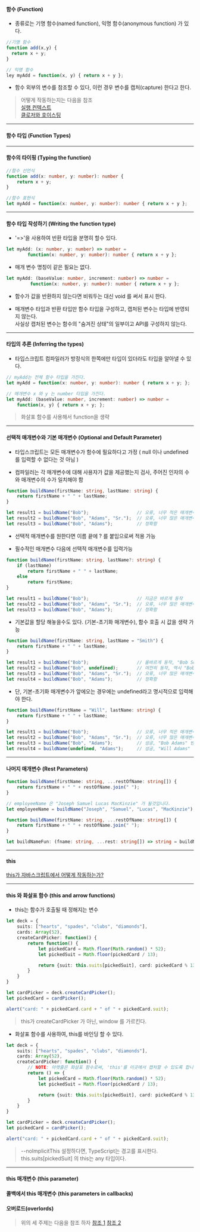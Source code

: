 #### 함수 (Function)

- 종류로는 기명 함수(named function), 익명 함수(anonymous function) 가 있다.

```typeScript
//기명 함수
function add(x,y) {
  return x + y;
}

// 익명 함수
ley myAdd = function(x, y) { return x + y };
```

- 함수 외부의 변수를 참조할 수 있다, 이런 경우 변수를 캡처(capture) 한다고 한다.

> 어떻게 작동하는지는 다음을 참조   
  [실행 컨텍스트](https://poiemaweb.com/js-execution-context)  
  [클로저와 호이스팅](https://www.zerocho.com/category/JavaScript/post/5741d96d094da4986bc950a0)
  
  
***


#### 함수 타입 (Function Types)


***


#### 함수의 타이핑 (Typing the function)

```typeScript
//함수 선언식
function add(x: number, y: number): number {
    return x + y;
}

//함수 표현식
let myAdd = function(x: number, y: number): number { return x + y };
```


***


#### 함수 타입 작성하기 (Writing the function type)

-  '=>'을 사용하여 반환 타입을 분명히 할수 있다.

```typeScript
let myAdd: (x: number, y: number) => number =
        function(x: number, y: number): number { return x + y };
```

- 매개 변수 명칭이 같은 필요는 없다.

```typeScript
let myAdd: (baseValue: number, increment: number) => number = 
         function(x: number, y: number): number { return x + y };
```

- 함수가 값을 반환하지 않는다면 비워두는 대신 void 를 써서 표시 한다.

- 매개변수 타입과 반환 타입만 함수 타입을 구성하고, 캡처된 변수는 타입에 반영되지 않는다.  
  사실상 캡처된 변수는 함수의 "숨겨진 상태"의 일부이고 API를 구성하지 않는다.
  

***


#### 타입의 추론 (Inferring the types)

- 타입스크립트 컴파일러가 방정식의 한쪽에만 타입이 있더라도 타입을 알아낼 수 있다.
```typeScript
// myAdd는 전체 함수 타입을 가진다.
let myAdd = function(x: number, y: number): number { return x + y; };

// 매개변수 x 와 y 는 number 타입을 가진다.
let myAdd: (baseValue: number, increment: number) => number =
    function(x, y) { return x + y; };
```

> 화살표 함수를 사용해서 function을 생략


***


#### 선택적 매개변수와 기본 매개변수 (Optional and Default Parameter)

- 타입스크립트는 모든 매개변수가 함수에 필요하다고 가정 ( null 이나 undefined 를 입력할 수 없다는 것 아님 )

- 컴파일러는 각 매개변수에 대해 사용자가 값을 제공했는지 검사, 주어진 인자의 수와 매개변수의 수가 일치해야 함

```typeScript
function buildName(firstName: string, lastName: string) {
    return firstName + " " + lastName;
}

let result1 = buildName("Bob");                  // 오류, 너무 적은 매개변수
let result2 = buildName("Bob", "Adams", "Sr.");  // 오류, 너무 많은 매개변수
let result3 = buildName("Bob", "Adams");         // 정확함
```

- 선택적 매개변수를 원한다면 이름 끝에 ? 를 붙임으로써 적용 가능

- 필수적인 매개변수 다음에 선택적 매개변수를 입력가능

```typeScript
function buildName(firstName: string, lastName?: string) {
    if (lastName)
        return firstName + " " + lastName;
    else
        return firstName;
}

let result1 = buildName("Bob");                  // 지금은 바르게 동작
let result2 = buildName("Bob", "Adams", "Sr.");  // 오류, 너무 많은 매개변수
let result3 = buildName("Bob", "Adams");         // 정확함
```

- 기본값을 할당 해놓을수도 있다. (기본-초기화 매개변수), 함수 호출 시 값을 생략 가능

```typeScript
function buildName(firstName: string, lastName = "Smith") {
    return firstName + " " + lastName;
}

let result1 = buildName("Bob");                  // 올바르게 동작, "Bob Smith" 반환
let result2 = buildName("Bob", undefined);       // 여전히 동작, 역시 "Bob Smith" 반환
let result3 = buildName("Bob", "Adams", "Sr.");  // 오류, 너무 많은 매개변수
let result4 = buildName("Bob", "Adams");         // 정확함
```

- 단, 기본-초기화 매개변수가 앞에오는 경우에는 undefined라고 명시적으로 입력해야 한다.

```typeScript
function buildName(firstName = "Will", lastName: string) {
    return firstName + " " + lastName;
}

let result1 = buildName("Bob");                  // 오류, 너무 적은 매개변수
let result2 = buildName("Bob", "Adams", "Sr.");  // 오류, 너무 많은 매개변수
let result3 = buildName("Bob", "Adams");         // 성공, "Bob Adams" 반환
let result4 = buildName(undefined, "Adams");     // 성공, "Will Adams" 반환
```


***


#### 나머지 매개변수 (Rest Parameters)

```typeScript
function buildName(firstName: string, ...restOfName: string[]) {
    return firstName + " " + restOfName.join(" ");
}

// employeeName 은 "Joseph Samuel Lucas MacKinzie" 가 될것입니다.
let employeeName = buildName("Joseph", "Samuel", "Lucas", "MacKinzie");
```

```typeScript
function buildName(firstName: string, ...restOfName: string[]) {
    return firstName + " " + restOfName.join(" ");
}

let buildNameFun: (fname: string, ...rest: string[]) => string = buildName;
```


***


#### this

[this가 자바스크립트에서 어떻게 작동하는가?](https://yehudakatz.com/2011/08/11/understanding-javascript-function-invocation-and-this/)


***


#### this 와 화살표 함수 (this and arrow functions)

- this는 함수가 호출될 때 정해지는 변수

```typeScript
let deck = {
    suits: ["hearts", "spades", "clubs", "diamonds"],
    cards: Array(52),
    createCardPicker: function() {
        return function() {
            let pickedCard = Math.floor(Math.random() * 52);
            let pickedSuit = Math.floor(pickedCard / 13);

            return {suit: this.suits[pickedSuit], card: pickedCard % 13};
        }
    }
}

let cardPicker = deck.createCardPicker();
let pickedCard = cardPicker();

alert("card: " + pickedCard.card + " of " + pickedCard.suit);
```
> this가 createCardPicker 가 아닌, window 를 가르킨다.


- 화살표 함수를 사용하여, this를 바인딩 할 수 있다.

```typeScript
let deck = {
    suits: ["hearts", "spades", "clubs", "diamonds"],
    cards: Array(52),
    createCardPicker: function() {
        // NOTE: 아랫줄은 화살표 함수로써, 'this'를 이곳에서 캡처할 수 있도록 합니다
        return () => {
            let pickedCard = Math.floor(Math.random() * 52);
            let pickedSuit = Math.floor(pickedCard / 13);

            return {suit: this.suits[pickedSuit], card: pickedCard % 13};
        }
    }
}

let cardPicker = deck.createCardPicker();
let pickedCard = cardPicker();

alert("card: " + pickedCard.card + " of " + pickedCard.suit);
```

>--noImplicitThis 설정하다면, TypeScript는 경고를 표시한다. 
   this.suits[pickedSuit] 의 this는 any 타입이다.


***

#### this 매개변수 (this parameter)

#### 콜백에서 this 매개변수 (this parameters in callbacks)

#### 오버로드(overlords)

> 위의 세 주제는 다음을 참조 하자 
  [참조 1](https://hyunseob.github.io/2016/11/18/typescript-function/) 
  [참조 2](https://doitnow-man.tistory.com/198)
>     
